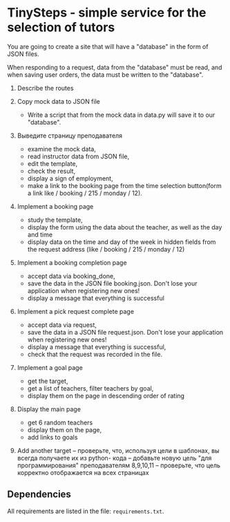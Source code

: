 # TinySteps -  simple service for the selection of tutors

You are going to create a site that will have a "database" in the form of JSON files.

When responding to a request, data from the "database" must be read, and when saving user orders, the data must be written to the "database".

1. Describe the routes

2. Copy mock data to JSON file
    - Write a script that from the mock data in data.py will save it to our "database".
    
3. Выведите страницу преподавателя
    - examine the mock data,
    - read instructor data from JSON file,
    - edit the template,
    - check the result,
    - display a sign of employment,
    - make a link to the booking page from the time selection button(form a link like / booking / 215 / monday / 12).
    
4. Implement a booking page   
    - study the template,
    - display the form using the data about the teacher, as well as the day and time
    - display data on the time and day of the week in hidden fields from the request address (like / booking / 215 / monday / 12)
    
5. Implement a booking completion page   
    - accept data via booking_done,
    - save the data in the JSON file booking.json. Don't lose your application when registering new ones!
    - display a message that everything is successful
    
6. Implement a pick request complete page
    - accept data via request,
    - save the data in a JSON file request.json. Don't lose your application when registering new ones!
    - display a message that everything is successful,
    - check that the request was recorded in the file.
    
7. Implement a goal page 
    - get the target,
    - get a list of teachers, filter teachers by goal,
    - display them on the page in descending order of rating
    
8. Display the main page
    - get 6 random teachers
    - display them on the page,
    - add links to goals
    
9. Add another target
   – проверьте, что, используя цели в шаблонах, вы всегда получаете их из python- кода
   – добавьте новую цель "для программирования" преподавателям   8,9,10,11
   – проверьте, что цель корректно отображается на всех страницах


## Dependencies

All requirements are listed in the file: `requirements.txt`.
